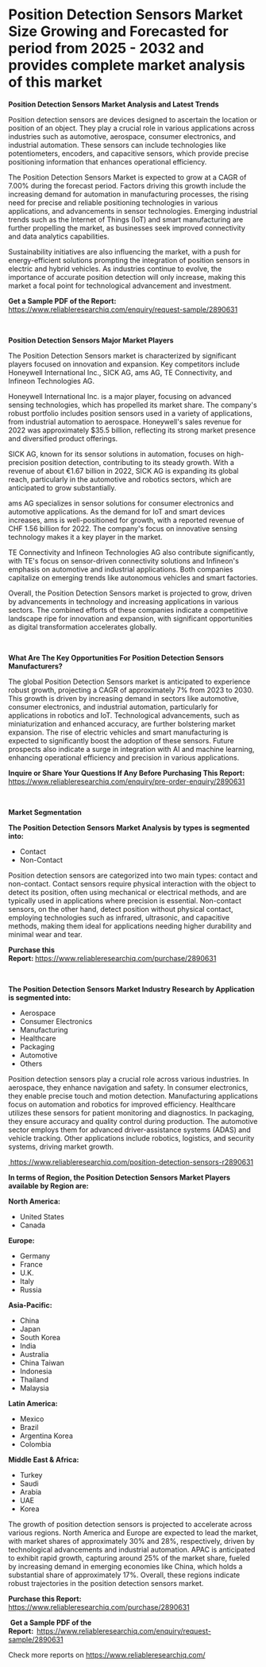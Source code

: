 <p><h1>Position Detection Sensors Market Size Growing and Forecasted for period from 2025 - 2032 and provides complete market analysis of this market</h1></p><p><strong>Position Detection Sensors Market Analysis and Latest Trends</strong></p>
<p><p>Position detection sensors are devices designed to ascertain the location or position of an object. They play a crucial role in various applications across industries such as automotive, aerospace, consumer electronics, and industrial automation. These sensors can include technologies like potentiometers, encoders, and capacitive sensors, which provide precise positioning information that enhances operational efficiency.</p><p>The Position Detection Sensors Market is expected to grow at a CAGR of 7.00% during the forecast period. Factors driving this growth include the increasing demand for automation in manufacturing processes, the rising need for precise and reliable positioning technologies in various applications, and advancements in sensor technologies. Emerging industrial trends such as the Internet of Things (IoT) and smart manufacturing are further propelling the market, as businesses seek improved connectivity and data analytics capabilities. </p><p>Sustainability initiatives are also influencing the market, with a push for energy-efficient solutions prompting the integration of position sensors in electric and hybrid vehicles. As industries continue to evolve, the importance of accurate position detection will only increase, making this market a focal point for technological advancement and investment.</p></p>
<p><strong>Get a Sample PDF of the Report:&nbsp;</strong> <a href="https://www.reliableresearchiq.com/enquiry/request-sample/2890631?utm_campaign=2293&utm_medium=2&utm_source=Github&utm_content=ia&utm_term=14032025&utm_id=position-detection-sensors">https://www.reliableresearchiq.com/enquiry/request-sample/2890631</a></p>
<p>&nbsp;</p>
<p><strong>Position Detection Sensors Major Market Players</strong></p>
<p><p>The Position Detection Sensors market is characterized by significant players focused on innovation and expansion. Key competitors include Honeywell International Inc., SICK AG, ams AG, TE Connectivity, and Infineon Technologies AG. </p><p>Honeywell International Inc. is a major player, focusing on advanced sensing technologies, which has propelled its market share. The company's robust portfolio includes position sensors used in a variety of applications, from industrial automation to aerospace. Honeywell's sales revenue for 2022 was approximately $35.5 billion, reflecting its strong market presence and diversified product offerings.</p><p>SICK AG, known for its sensor solutions in automation, focuses on high-precision position detection, contributing to its steady growth. With a revenue of about €1.67 billion in 2022, SICK AG is expanding its global reach, particularly in the automotive and robotics sectors, which are anticipated to grow substantially.</p><p>ams AG specializes in sensor solutions for consumer electronics and automotive applications. As the demand for IoT and smart devices increases, ams is well-positioned for growth, with a reported revenue of CHF 1.56 billion for 2022. The company's focus on innovative sensing technology makes it a key player in the market.</p><p>TE Connectivity and Infineon Technologies AG also contribute significantly, with TE's focus on sensor-driven connectivity solutions and Infineon's emphasis on automotive and industrial applications. Both companies capitalize on emerging trends like autonomous vehicles and smart factories.</p><p>Overall, the Position Detection Sensors market is projected to grow, driven by advancements in technology and increasing applications in various sectors. The combined efforts of these companies indicate a competitive landscape ripe for innovation and expansion, with significant opportunities as digital transformation accelerates globally.</p></p>
<p>&nbsp;</p>
<p><strong>What Are The Key Opportunities For Position Detection Sensors Manufacturers?</strong></p>
<p><p>The global Position Detection Sensors market is anticipated to experience robust growth, projecting a CAGR of approximately 7% from 2023 to 2030. This growth is driven by increasing demand in sectors like automotive, consumer electronics, and industrial automation, particularly for applications in robotics and IoT. Technological advancements, such as miniaturization and enhanced accuracy, are further bolstering market expansion. The rise of electric vehicles and smart manufacturing is expected to significantly boost the adoption of these sensors. Future prospects also indicate a surge in integration with AI and machine learning, enhancing operational efficiency and precision in various applications.</p></p>
<p><strong>Inquire or Share Your Questions If Any Before Purchasing This Report:</strong> <a href="https://www.reliableresearchiq.com/enquiry/pre-order-enquiry/2890631?utm_campaign=2293&utm_medium=2&utm_source=Github&utm_content=ia&utm_term=14032025&utm_id=position-detection-sensors">https://www.reliableresearchiq.com/enquiry/pre-order-enquiry/2890631</a></p>
<p>&nbsp;</p>
<p><strong>Market Segmentation</strong></p>
<p><strong>The Position Detection Sensors Market Analysis by types is segmented into:</strong></p>
<p><ul><li>Contact</li><li>Non-Contact</li></ul></p>
<p><p>Position detection sensors are categorized into two main types: contact and non-contact. Contact sensors require physical interaction with the object to detect its position, often using mechanical or electrical methods, and are typically used in applications where precision is essential. Non-contact sensors, on the other hand, detect position without physical contact, employing technologies such as infrared, ultrasonic, and capacitive methods, making them ideal for applications needing higher durability and minimal wear and tear.</p></p>
<p><strong>Purchase this Report:&nbsp;</strong><a href="https://www.reliableresearchiq.com/purchase/2890631?utm_campaign=2293&utm_medium=2&utm_source=Github&utm_content=ia&utm_term=14032025&utm_id=position-detection-sensors">https://www.reliableresearchiq.com/purchase/2890631</a></p>
<p>&nbsp;</p>
<p><strong>The Position Detection Sensors Market Industry Research by Application is segmented into:</strong></p>
<p><ul><li>Aerospace</li><li>Consumer Electronics</li><li>Manufacturing</li><li>Healthcare</li><li>Packaging</li><li>Automotive</li><li>Others</li></ul></p>
<p><p>Position detection sensors play a crucial role across various industries. In aerospace, they enhance navigation and safety. In consumer electronics, they enable precise touch and motion detection. Manufacturing applications focus on automation and robotics for improved efficiency. Healthcare utilizes these sensors for patient monitoring and diagnostics. In packaging, they ensure accuracy and quality control during production. The automotive sector employs them for advanced driver-assistance systems (ADAS) and vehicle tracking. Other applications include robotics, logistics, and security systems, driving market growth.</p></p>
<p><a href="https://www.reliableresearchiq.com/position-detection-sensors-r2890631?utm_campaign=2293&utm_medium=2&utm_source=Github&utm_content=ia&utm_term=14032025&utm_id=position-detection-sensors">&nbsp;https://www.reliableresearchiq.com/position-detection-sensors-r2890631</a></p>
<p><strong>In terms of Region, the Position Detection Sensors Market Players available by Region are:</strong></p>
<p>
    <p> <strong> North America: </strong>
        <ul>
            <li>United States</li>
            <li>Canada</li>
        </ul>
        </p> 
    <p> <strong> Europe: </strong>
        <ul>
            <li>Germany</li>
            <li>France</li>
            <li>U.K.</li>
            <li>Italy</li>
            <li>Russia</li>
        </ul>
        </p> 
    <p> <strong> Asia-Pacific: </strong>
        <ul>
            <li>China</li>
            <li>Japan</li>
            <li>South Korea</li>
            <li>India</li>
            <li>Australia</li>
            <li>China Taiwan</li>
            <li>Indonesia</li>
            <li>Thailand</li>
            <li>Malaysia</li>
        </ul>
        </p> 
    <p> <strong> Latin America: </strong>
        <ul>
            <li>Mexico</li>
            <li>Brazil</li>
            <li>Argentina Korea</li>
            <li>Colombia</li>
        </ul>
        </p> 
    <p> <strong> Middle East & Africa: </strong>
        <ul>
            <li>Turkey</li>
            <li>Saudi</li>
            <li>Arabia</li>
            <li>UAE</li>
            <li>Korea</li>
        </ul>
    </p>
    </p>
<p><p>The growth of position detection sensors is projected to accelerate across various regions. North America and Europe are expected to lead the market, with market shares of approximately 30% and 28%, respectively, driven by technological advancements and industrial automation. APAC is anticipated to exhibit rapid growth, capturing around 25% of the market share, fueled by increasing demand in emerging economies like China, which holds a substantial share of approximately 17%. Overall, these regions indicate robust trajectories in the position detection sensors market.</p></p>
<p><strong>Purchase this Report: </strong><a href="https://www.reliableresearchiq.com/purchase/2890631?utm_campaign=2293&utm_medium=2&utm_source=Github&utm_content=ia&utm_term=14032025&utm_id=position-detection-sensors">https://www.reliableresearchiq.com/purchase/2890631</a></p>
<p>&nbsp;<strong>Get a Sample PDF of the Report:&nbsp;&nbsp;</strong><a href="https://www.reliableresearchiq.com/enquiry/request-sample/2890631?utm_campaign=2293&utm_medium=2&utm_source=Github&utm_content=ia&utm_term=14032025&utm_id=position-detection-sensors">https://www.reliableresearchiq.com/enquiry/request-sample/2890631</a></p>
<p><strong></strong></p>
<p>Check more reports on <a href="https://www.reliableresearchiq.com/?utm_campaign=2293&utm_medium=2&utm_source=Github&utm_content=ia&utm_term=14032025&utm_id=position-detection-sensors">https://www.reliableresearchiq.com/</a></p>